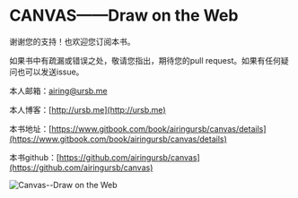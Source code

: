 # CANVAS——Draw on the Web

谢谢您的支持！也欢迎您订阅本书。

如果书中有疏漏或错误之处，敬请您指出，期待您的pull request。如果有任何疑问也可以发送issue。

本人邮箱：airing@ursb.me

本人博客：[http://ursb.me](http://ursb.me)

本书地址：[https://www.gitbook.com/book/airingursb/canvas/details](https://www.gitbook.com/book/airingursb/canvas/details)

本书github：[https://github.com/airingursb/canvas](https://github.com/airingursb/canvas)


![Canvas--Draw on the Web](http://7xkcl8.com1.z0.glb.clouddn.com/cover.jpg)